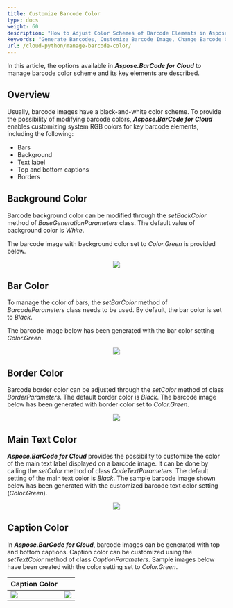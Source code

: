 ```yaml
---
title: Customize Barcode Color
type: docs
weight: 60
description: "How to Adjust Color Schemes of Barcode Elements in Aspose.BarCode for Cloud"
keywords: "Generate Barcodes, Customize Barcode Image, Change Barcode Color, Set Barcode Color, Generate Colored Barcodes, Barcode Color in Aspose.BarCode for Cloud, Work with Barcode Image in Aspose.BarCode for Cloud, Generate Barcodes in Aspose.BarCode"
url: /cloud-python/manage-barcode-color/
---
```

In this article, the options available in ***Aspose.BarCode for Cloud*** to manage barcode color scheme and its key elements are described.

## **Overview**
Usually, barcode images have a black-and-white color scheme. To provide the possibility of modifying barcode colors, ***Aspose.BarCode for Cloud*** enables customizing system RGB colors for key barcode elements, including the following:
- Bars
- Background
- Text label
- Top and bottom captions
- Borders

## **Background Color**
Barcode background color can be modified through the *setBackColor* method of *BaseGenerationParameters* class. The default value of background color is *White*.  
  
The barcode image with background color set to *Color.Green* is provided below.
   
<p align="center"><image src="colorbackground.png"></p>
  
## **Bar Color**
To manage the color of bars, the *setBarColor* method of *BarcodeParameters* class needs to be used. By default, the bar color is set to *Black*.  
  
The barcode image below has been generated with the bar color setting *Color.Green*.
  
<p align="center"><image src="colorbarcode.png"></p>
  
## **Border Color**
Barcode border color can be adjusted through the *setColor* method of class *BorderParameters*. The default border color is *Black*. The barcode image below has been generated with border color set to *Color.Green*.
  
<p align="center"><image src="colorborder.png"></p>
  

## **Main Text Color**
***Aspose.BarCode for Cloud*** provides the possibility to customize the color of the main text label displayed on a barcode image. It can be done by calling the *setColor* method of class *CodeTextParameters*. The default setting of the main text color is *Black*. The sample barcode image shown below has been generated with the customized barcode text color setting (*Color.Green*).
  
<p align="center"><image src="colorcodetext.png"></p>
  

## **Caption Color**
In ***Aspose.BarCode for Cloud***, barcode images can be generated with top and bottom captions. Caption color can be customized using the *setTextColor* method of class *CaptionParameters*. Sample images below have been created with the color setting set to *Color.Green*.
  
|Caption Color|   |
|:--| :-: |
|<image src="colorcaptionabove.png">|<image src="colorcaptionbelow.png">|
  